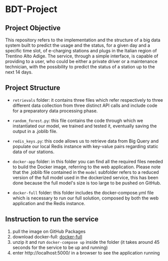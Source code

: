 # BDT-Project


## Project Objective 

This repository refers to the implementation and the structure of a big data system built to predict the usage and the status, for a given day and a specific time slot, of e-charging stations and plugs in the Italian region of Trentino Alto Adige.
The service, through a simple interface, is capable of providing to a user, who could be either a private driver or a maintenance technician, with the possibility to predict the status of a station up to the next 14 days.


## Project Structure 

- `retrievals` folder: it contains three files which refer respectively to three different data collection from three distinct API calls and include code for a preparatory data processing phase.

- `random_forest.py`: this file contains the code through which we instantiated our model, we trained and tested it, eventually saving the output in a .joblib file. 

- `redis_keys.py`: this code allows us to retrieve data from Big Query and populate our local Redis instance with key-value pairs regarding static data of our stations. 

- `docker-app` folder: in this folder you can find all the required files needed to build the Docker image, referring to the web application. Please note that the .joblib file contained in the `model` subfolder refers to a reduced version of the full model used in the dockerized service, this has been done because the full model's size is too large to be pushed on GitHub.

- `docker-full` folder: this folder includes the docker-compose.yml file which is necessary to run our full solution, composed by both the web application and the Redis instance.


## Instruction to run the service

1. pull the image on GitHub Packages 
2. download docker-full: [docker-full](https://downgit.github.io/#/home?url=https://github.com/GiulioMat/BDT-Project/tree/main/docker-full)
3. unzip it and run `docker-compose up` inside the folder (it takes around 45 seconds for the service to be up and running)
4. enter http://localhost:5000/ in a browser to see the application running

